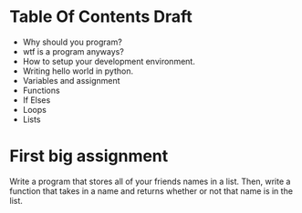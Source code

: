 # Table Of Contents Draft

-   Why should you program?
-   wtf is a program anyways?
-   How to setup your development environment.
-   Writing hello world in python.
-   Variables and assignment
-   Functions
-   If Elses
-   Loops
-   Lists

# First big assignment

Write a program that stores all of your friends names in a list. Then, write a function that takes in a name and returns whether or not that name is in the list.

